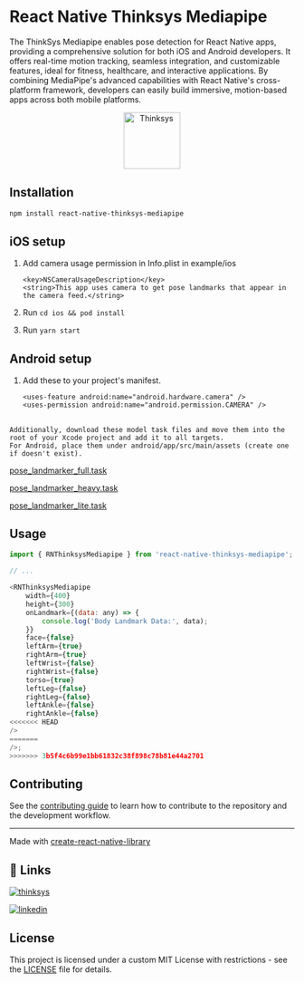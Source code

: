 # React Native Thinksys Mediapipe

The ThinkSys Mediapipe enables pose detection for React Native apps, providing a comprehensive solution for both iOS and Android developers. It offers real-time motion tracking, seamless integration, and customizable features, ideal for fitness, healthcare, and interactive applications. By combining MediaPipe's advanced capabilities with React Native's cross-platform framework, developers can easily build immersive, motion-based apps across both mobile platforms.

<p align="center">
<img src="https://i.ibb.co/L1FNt92/thinksys-logo.png" height="100" alt="Thinksys" />
</p>

## Installation

```sh
npm install react-native-thinksys-mediapipe
```

## iOS setup

1. Add camera usage permission in Info.plist in example/ios
    ```
    <key>NSCameraUsageDescription</key>
	<string>This app uses camera to get pose landmarks that appear in the camera feed.</string>
    ```
   
2. Run ```cd ios && pod install```

3. Run ``` yarn start ```


## Android setup

1. Add these to your project's manifest.

    ```
    <uses-feature android:name="android.hardware.camera" />
    <uses-permission android:name="android.permission.CAMERA" />
    ```

##
```
Additionally, download these model task files and move them into the root of your Xcode project and add it to all targets.
For Android, place them under android/app/src/main/assets (create one if doesn't exist).
```

[pose_landmarker_full.task](https://storage.googleapis.com/mediapipe-models/pose_landmarker/pose_landmarker_full/float16/latest/pose_landmarker_full.task)

[pose_landmarker_heavy.task](https://storage.googleapis.com/mediapipe-models/pose_landmarker/pose_landmarker_heavy/float16/latest/pose_landmarker_heavy.task)

[pose_landmarker_lite.task](https://storage.googleapis.com/mediapipe-models/pose_landmarker/pose_landmarker_lite/float16/latest/pose_landmarker_lite.task)

## Usage

```js
import { RNThinksysMediapipe } from 'react-native-thinksys-mediapipe';

// ...

<RNThinksysMediapipe 
    width={400}
    height={300}
    onLandmark={(data: any) => {
        console.log('Body Landmark Data:', data);
    }}
    face={false}
    leftArm={true}
    rightArm={true}
    leftWrist={false}
    rightWrist={false}
    torso={true}
    leftLeg={false}
    rightLeg={false}
    leftAnkle={false}
    rightAnkle={false}
<<<<<<< HEAD
/>
=======
/>;
>>>>>>> 3b5f4c6b99e1bb61832c38f898c78b81e44a2701

```

## Contributing

See the [contributing guide](CONTRIBUTING.md) to learn how to contribute to the repository and the development workflow.

---

Made with [create-react-native-library](https://github.com/callstack/react-native-builder-bob)

## 🔗 Links
[![thinksys](https://img.shields.io/badge/my_portfolio-000?style=for-the-badge&logo=ko-fi&logoColor=white)](https://thinksys.com/)

[![linkedin](https://img.shields.io/badge/linkedin-0A66C2?style=for-the-badge&logo=linkedin&logoColor=white)](https://in.linkedin.com/company/thinksys-inc)

## License

This project is licensed under a custom MIT License with restrictions - see the [LICENSE](LICENSE) file for details.
